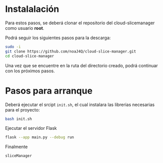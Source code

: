 # Instalalación 
Para estos pasos, se deberá clonar el repositorio del cloud-slicemanager como usuario **root**.

Podrá seguir los siguientes pasos para la descarga:

```bash {"id":"01HWB4H0QJW56YEFS5WA2VDN5V"}
sudo -i
git clone https://github.com/noaJ4Q/cloud-slice-manager.git
cd cloud-slice-manager
```
Una vez que se encuentre en la ruta del directorio creado, podrá continuar con los próximos pasos.
# Pasos para arranque

Deberá ejecutar el srcipt `init.sh`, el cual instalara las librerias necesarias para el proyecto:
```bash {"id":"01HWB4H0QJW56YEFS5WD3HDZ16"}
bash init.sh
```
Ejecutar el servidor Flask
```sh {"id":"01HZ7JWHHSBR26VZF89J5S2R1W"}
flask --app main.py --debug run
```
Finalmente
```sh {"id":"01HZ7JWHHSBR26VZF89J5S2R1W"}
sliceManager
```
